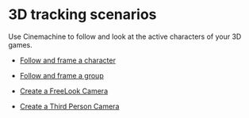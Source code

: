 # 3D tracking scenarios

Use Cinemachine to follow and look at the active characters of your 3D games.


* [Follow and frame a character](setup-follow-camera.md)

* [Follow and frame a group](GroupingTargets.md)

* [Create a FreeLook Camera](FreeLookCameras.md)

* [Create a Third Person Camera](ThirdPersonCameras.md)
